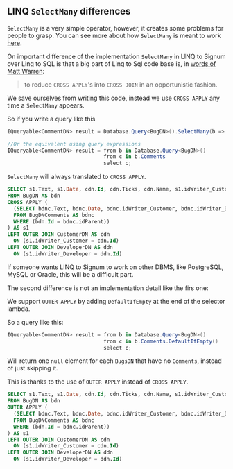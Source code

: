 ## LINQ `SelectMany` differences

`SelectMany` is a very simple operator, however, it creates some problems for people to grasp. You can see more about how `SelectMany` is meant to work [here](http://www.hookedonlinq.com/SelectManyOperator.ashx). 


On important difference of the implementation `SelectMany` in LINQ to Signum over Linq to SQL is that a big part of Linq to Sql code base is, in [words of Matt Warren](http://blogs.msdn.com/b/mattwar/archive/2007/09/04/linq-building-an-iqueryable-provider-part-vii.aspx):

> to reduce `CROSS APPLY`'s into `CROSS JOIN` in an opportunistic fashion. 

We save ourselves from writing this code, instead we use `CROSS APPLY` any time a `SelectMany` appears.

So if you write a query like this

```C#
IQueryable<CommentDN> result = Database.Query<BugDN>().SelectMany(b => b.Comments);

//Or the equivalent using query expressions
IQueryable<CommentDN> result = from b in Database.Query<BugDN>()
                               from c in b.Comments    
                               select c;
```

`SelectMany` will always translated to `CROSS APPLY`. 

```SQL
SELECT s1.Text, s1.Date, cdn.Id, cdn.Ticks, cdn.Name, s1.idWriter_Customer, ddn.Id AS Id1, ddn.Ticks AS Ticks1, ddn.Name AS Name1, s1.idWriter_Developer, s1.HasValue
FROM BugDN AS bdn
CROSS APPLY (
  (SELECT bdnc.Text, bdnc.Date, bdnc.idWriter_Customer, bdnc.idWriter_Developer, bdnc.HasValue
  FROM BugDNComments AS bdnc
  WHERE (bdn.Id = bdnc.idParent))
) AS s1
LEFT OUTER JOIN CustomerDN AS cdn
  ON (s1.idWriter_Customer = cdn.Id)
LEFT OUTER JOIN DeveloperDN AS ddn
  ON (s1.idWriter_Developer = ddn.Id)
```

If someone wants LINQ to Signum to work on other DBMS, like PostgreSQL, MySQL or Oracle, this will be a difficult part.

The second difference is not an implementation detail like the firs one:

We support `OUTER APPLY` by adding `DefaultIfEmpty` at the end of the selector lambda.

So a query like this: 

```C#
IQueryable<CommentDN> result = from b in Database.Query<BugDN>()
                               from c in b.Comments.DefaultIfEmpty()    
                               select c;
```

Will return one `null` element for each `BugsDN` that have no `Comments`, instead of just skipping it. 

This is thanks to the use of `OUTER APPLY` instead of `CROSS APPLY`. 

```SQL
SELECT s1.Text, s1.Date, cdn.Id, cdn.Ticks, cdn.Name, s1.idWriter_Customer, ddn.Id AS Id1, ddn.Ticks AS Ticks1, ddn.Name AS Name1, s1.idWriter_Developer, s1.HasValue
FROM BugDN AS bdn
OUTER APPLY (
  (SELECT bdnc.Text, bdnc.Date, bdnc.idWriter_Customer, bdnc.idWriter_Developer, bdnc.HasValue
  FROM BugDNComments AS bdnc
  WHERE (bdn.Id = bdnc.idParent))
) AS s1
LEFT OUTER JOIN CustomerDN AS cdn
  ON (s1.idWriter_Customer = cdn.Id)
LEFT OUTER JOIN DeveloperDN AS ddn
  ON (s1.idWriter_Developer = ddn.Id)
```